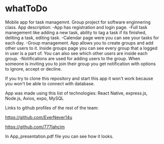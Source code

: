 # whatToDo
Mobile app for task managemnt. Group project for software enginnering class.
App description:
-App has registration and login page. 
-Full task manegement like adding a new task, ability to tag a task if its finished, deliting a task, editing task. 
-Calendar page were you can see your tasks for each day. 
-Group management. App allows you to create groups and add other users to it. Inside groups page you can see every group that a logged in user is a part of. You can also see which other users are inside each group.
-Notifications are used for adding users to the group. When someone is inviting you to join their group you get notification with options to ignore, accept or decline.

If you try to clone this repository and start this app it won't work because you won't be able to connect with database.

App was made using this list of technologies: React Native, express.js, Node.js, Axios, expo, MySQL

Links to github profiles of the rest of the team:

https://github.com/EverNever14u

https://github.com/777lahcim

In App_presentation.pdf file you can see how it looks.
